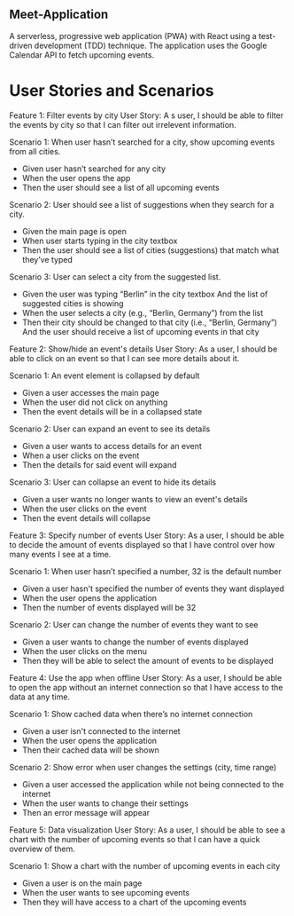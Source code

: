 ## Meet-Application

A serverless, progressive web application (PWA) with React using a test-driven
development (TDD) technique. The application uses the Google Calendar API to fetch
upcoming events.<br />

# User Stories and Scenarios

Feature 1: Filter events by city
User Story: A s user, I should be able to filter the events by city so that I can filter out irrelevent information.<br />

Scenario 1: When user hasn’t searched for a city, show upcoming events from all cities.
- Given user hasn’t searched for any city
- When the user opens the app
- Then the user should see a list of all upcoming events<br />

Scenario 2: User should see a list of suggestions when they search for a city.
- Given the main page is open
- When user starts typing in the city textbox
- Then the user should see a list of cities (suggestions) that match what they’ve typed<br />

Scenario 3: User can select a city from the suggested list.
- Given the user was typing “Berlin” in the city textbox
  And the list of suggested cities is showing
- When the user selects a city (e.g., “Berlin, Germany”) from the list
- Then their city should be changed to that city (i.e., “Berlin, Germany”)
  And the user should receive a list of upcoming events in that city<br />


Feature 2: Show/hide an event's details
User Story: As a user, I should be able to click on an event so that I can see more details about it.<br />

Scenario 1: An event element is collapsed by default 
- Given a user accesses the main page
- When the user did not click on anything
- Then the event details will be in a collapsed state<br />

Scenario 2: User can expand an event to see its details 
- Given a user wants to access details for an event
- When a user clicks on the event
- Then the details for said event will expand<br />

Scenario 3: User can collapse an event to hide its details 
- Given a user wants no longer wants to view an event's details
- When the user clicks on the event
- Then the event details will collapse<br />

Feature 3: Specify number of events
User Story: As a user, I should be able to decide the amount of events displayed so that I have control over how many events I see at a time.<br />

Scenario 1: When user hasn’t specified a number, 32 is the default number 
- Given a user hasn't specified the number of events they want displayed
- When the user opens the application
- Then the number of events displayed will be 32<br />

Scenario 2: User can change the number of events they want to see 
- Given a user wants to change the number of events displayed
- When the user clicks on the menu
- Then they will be able to select the amount of events to be displayed<br />

Feature 4: Use the app when offline
User Story: As a user, I should be able to open the app without an internet connection so that I have access to the data at any time.<br />

Scenario 1: Show cached data when there’s no internet connection 
- Given a user isn't connected to the internet
- When the user opens the application
- Then their cached data will be shown<br />

Scenario 2: Show error when user changes the settings (city, time range) 
- Given a user accessed the application while not being connected to the internet
- When the user wants to change their settings
- Then an error message will appear<br />

Feature 5: Data visualization
User Story: As a user, I should be able to see a chart with the number of upcoming events so that I can have a quick overview of them.<br />

Scenario 1: Show a chart with the number of upcoming events in each city 
- Given a user is on the main page
- When the user wants to see upcoming events
- Then they will have access to a chart of the upcoming events 